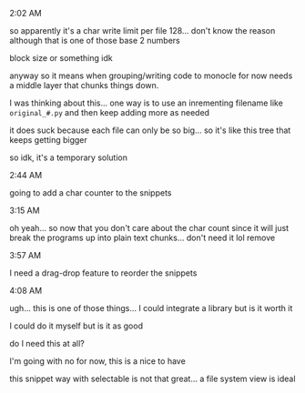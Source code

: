 2:02 AM

so apparently it's a char write limit per file 128... don't know the reason although that is one of those base 2 numbers

block size or something idk

anyway so it means when grouping/writing code to monocle for now needs a middle layer that chunks things down.

I was thinking about this... one way is to use an inrementing filename like `original_#.py` and then keep adding more as needed

it does suck because each file can only be so big... so it's like this tree that keeps getting bigger

so idk, it's a temporary solution

2:44 AM

going to add a char counter to the snippets

3:15 AM

oh yeah... so now that you don't care about the char count since it will just break the programs up into plain text chunks... don't need it lol remove

3:57 AM

I need a drag-drop feature to reorder the snippets

4:08 AM

ugh... this is one of those things... I could integrate a library but is it worth it

I could do it myself but is it as good

do I need this at all?

I'm going with no for now, this is a nice to have

this snippet way with selectable is not that great... a file system view is ideal
